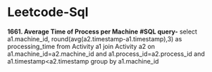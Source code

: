 # Leetcode-Sql
**1661. Average Time of Process per Machine**
**#SQL query-**
select a1.machine_id, round(avg(a2.timestamp-a1.timestamp),3) as processing_time
from Activity a1
join Activity a2
on a1.machine_id=a2.machine_id
and a1.process_id=a2.process_id
and a1.timestamp<a2.timestamp
group by a1.machine_id
